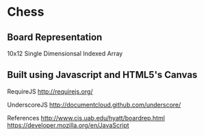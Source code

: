 Chess
=====

Board Representation
--------------------

10x12 Single Dimensionsal Indexed Array

Built using Javascript and HTML5's Canvas
-----------------------------------------

RequireJS
http://requirejs.org/

UnderscoreJS
http://documentcloud.github.com/underscore/

References
http://www.cis.uab.edu/hyatt/boardrep.html
https://developer.mozilla.org/en/JavaScript